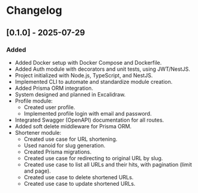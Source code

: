 # Changelog

## [0.1.0] - 2025-07-29

### Added

- Added Docker setup with Docker Compose and Dockerfile.
- Added Auth module with decorators and unit tests, using JWT/NestJS.
- Project initialized with Node.js, TypeScript, and NestJS.
- Implemented CLI to automate and standardize module creation.
- Added Prisma ORM integration.
- System designed and planned in Excalidraw.
- Profile module:
  - Created user profile.
  - Implemented profile login with email and password.
- Integrated Swagger (OpenAPI) documentation for all routes.
- Added soft delete middleware for Prisma ORM.
- Shortener module:
  - Created use case for URL shortening.
  - Used nanoid for slug generation.
  - Created Prisma migrations.
  - Created use case for redirecting to original URL by slug.
  - Created use case to list all URLs and their hits, with pagination (limit and page).
  - Created use case to delete shortened URLs.
  - Created use case to update shortened URLs.
